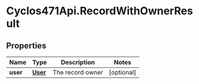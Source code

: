 # Cyclos471Api.RecordWithOwnerResult

## Properties
Name | Type | Description | Notes
------------ | ------------- | ------------- | -------------
**user** | [**User**](User.md) | The record owner | [optional] 


